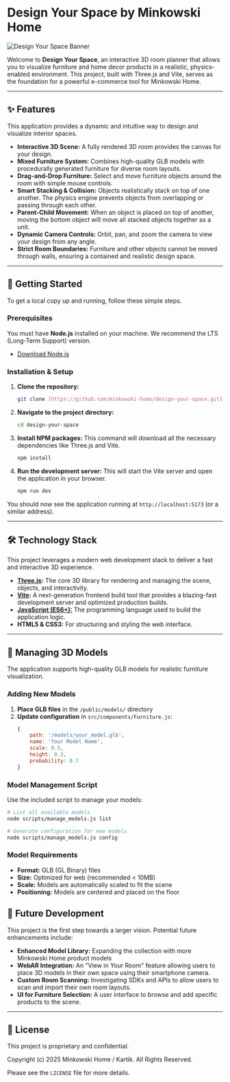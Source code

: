# Design Your Space by Minkowski Home

![Design Your Space Banner](https://placehold.co/1200x400/8D2729/F3F2EC?text=Design%20Your%20Space)

Welcome to **Design Your Space**, an interactive 3D room planner that allows you to visualize furniture and home decor products in a realistic, physics-enabled environment. This project, built with Three.js and Vite, serves as the foundation for a powerful e-commerce tool for Minkowski Home.

---

## ✨ Features

This application provides a dynamic and intuitive way to design and visualize interior spaces.

* **Interactive 3D Scene:** A fully rendered 3D room provides the canvas for your design.
* **Mixed Furniture System:** Combines high-quality GLB models with procedurally generated furniture for diverse room layouts.
* **Drag-and-Drop Furniture:** Select and move furniture objects around the room with simple mouse controls.
* **Smart Stacking & Collision:** Objects realistically stack on top of one another. The physics engine prevents objects from overlapping or passing through each other.
* **Parent-Child Movement:** When an object is placed on top of another, moving the bottom object will move all stacked objects together as a unit.
* **Dynamic Camera Controls:** Orbit, pan, and zoom the camera to view your design from any angle.
* **Strict Room Boundaries:** Furniture and other objects cannot be moved through walls, ensuring a contained and realistic design space.

---

## 🚀 Getting Started

To get a local copy up and running, follow these simple steps.

### Prerequisites

You must have **Node.js** installed on your machine. We recommend the LTS (Long-Term Support) version.
* [Download Node.js](https://nodejs.org/)

### Installation & Setup

1.  **Clone the repository:**
    ```sh
    git clone [https://github.com/minkowski-home/design-your-space.git](https://github.com/minkowski-home/design-your-space.git)
    ```
2.  **Navigate to the project directory:**
    ```sh
    cd design-your-space
    ```
3.  **Install NPM packages:** This command will download all the necessary dependencies like Three.js and Vite.
    ```sh
    npm install
    ```
4.  **Run the development server:** This will start the Vite server and open the application in your browser.
    ```sh
    npm run dev
    ```

You should now see the application running at `http://localhost:5173` (or a similar address).

---

## 🛠️ Technology Stack

This project leverages a modern web development stack to deliver a fast and interactive 3D experience.

* **[Three.js](https://threejs.org/):** The core 3D library for rendering and managing the scene, objects, and interactivity.
* **[Vite](https://vitejs.dev/):** A next-generation frontend build tool that provides a blazing-fast development server and optimized production builds.
* **[JavaScript (ES6+):](https://developer.mozilla.org/en-US/docs/Web/JavaScript)** The programming language used to build the application logic.
* **HTML5 & CSS3:** For structuring and styling the web interface.

---

## 🎨 Managing 3D Models

The application supports high-quality GLB models for realistic furniture visualization.

### **Adding New Models**

1. **Place GLB files** in the `/public/models/` directory
2. **Update configuration** in `src/components/Furniture.js`:
   ```javascript
   {
       path: '/models/your_model.glb',
       name: 'Your Model Name',
       scale: 0.5,
       height: 0.3,
       probability: 0.7
   }
   ```

### **Model Management Script**

Use the included script to manage your models:
```bash
# List all available models
node scripts/manage_models.js list

# Generate configuration for new models
node scripts/manage_models.js config
```

### **Model Requirements**

- **Format:** GLB (GL Binary) files
- **Size:** Optimized for web (recommended < 10MB)
- **Scale:** Models are automatically scaled to fit the scene
- **Positioning:** Models are centered and placed on the floor

## 🔮 Future Development

This project is the first step towards a larger vision. Potential future enhancements include:

* **Enhanced Model Library:** Expanding the collection with more Minkowski Home product models
* **WebAR Integration:** An "View in Your Room" feature allowing users to place 3D models in their own space using their smartphone camera.
* **Custom Room Scanning:** Investigating SDKs and APIs to allow users to scan and import their own room layouts.
* **UI for Furniture Selection:** A user interface to browse and add specific products to the scene.

---

## 📄 License

This project is proprietary and confidential.

Copyright (c) 2025 Minkowski Home / Kartik. All Rights Reserved.

Please see the `LICENSE` file for more details.
